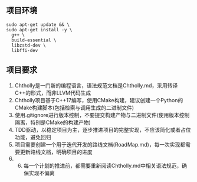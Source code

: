 ## 项目环境
```
sudo apt-get update && \
sudo apt-get install -y \
  g++ \
  build-essential \
  libzstd-dev \
  libffi-dev
```

## 项目要求
1. Chtholly是一门新的编程语言，语法规范文档是Chtholly.md，采用转译C++的形式，而非LLVM代码生成
2. Chtholly项目基于C++17编写，使用CMake构建，建议创建一个Python的CMake构建脚本(包括检索与调用生成的二进制文件)
3. 使用.gitignore进行版本控制，不要提交构建产物与二进制文件(使用版本控制隔离，特别是CMake的构建产物)
4. TDD驱动，以稳定项目为主，逐步推进项目的完整实现，不应该简化或者占位功能，避免回归
5. 项目需要创建一个用于迭代开发的路线文档(RoadMap.md)，每一次实现都需要更新路线文档，明确项目的进度
6. 6. 每一个计划的推进前，都需要重新阅读Chtholly.md中相关语法规范，确保实现不偏离
